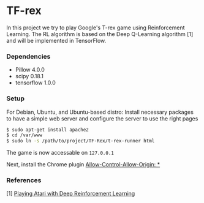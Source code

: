 # TF-rex
In this project we try to play Google's T-rex game using Reinforcement Learning. The RL algorithm is based on the Deep Q-Learning algorithm [1] and will be implemented in TensorFlow.

### Dependencies
 - Pillow 4.0.0
 - scipy 0.18.1
 - tensorflow 1.0.0

### Setup

For Debian, Ubuntu, and Ubuntu-based distro:
Install necessary packages to have a simple web server and configure the server to use the right pages
```sh
$ sudo apt-get install apache2
$ cd /var/www
$ sudo ln -s /path/to/project/TF-Rex/t-rex-runner html
```
The game is now accessable on `127.0.0.1`

Next, install the Chrome plugin
[Allow-Control-Allow-Origin: *](https://chrome.google.com/webstore/detail/allow-control-allow-origi/nlfbmbojpeacfghkpbjhddihlkkiljbi?hl=en)

### References
[1] [Playing Atari with Deep Reinforcement Learning](https://www.cs.toronto.edu/~vmnih/docs/dqn.pdf)
